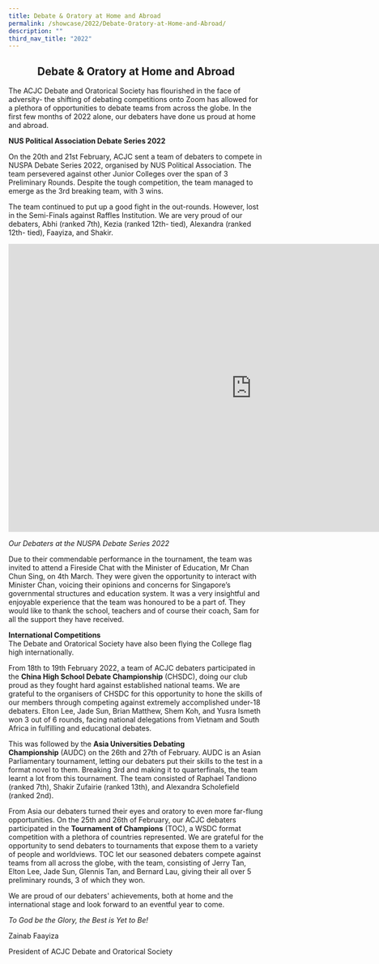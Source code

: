```yaml
---
title: Debate & Oratory at Home and Abroad
permalink: /showcase/2022/Debate-Oratory-at-Home-and-Abroad/
description: ""
third_nav_title: "2022"
---
```

## <center> Debate &amp; Oratory at Home and Abroad </center>

The ACJC Debate and Oratorical Society has flourished in the face of adversity- the shifting of debating competitions onto Zoom has allowed for a plethora of opportunities to debate teams from across the globe. In the first few months of 2022 alone, our debaters have done us proud at home and abroad.

  

**NUS Political Association Debate Series 2022**

On the 20th and 21st February, ACJC sent a team of debaters to compete in NUSPA Debate Series 2022, organised by NUS Political Association.&nbsp;The team persevered against other Junior Colleges over the span of 3 Preliminary Rounds. Despite the tough competition, the team managed to emerge as the 3rd breaking team, with 3 wins.

  

The team continued to put up a good fight in the out-rounds. However, lost in the Semi-Finals against Raffles Institution. We are very proud of our debaters, Abhi (ranked 7th), Kezia (ranked 12th- tied), Alexandra (ranked 12th- tied), Faayiza, and Shakir.

<iframe allowfullscreen="true" height="569" width="960" frameborder="0" src="https://docs.google.com/presentation/d/e/2PACX-1vRQ1y_oo_r5i0vlAkokV6qqA6jKBs58aDU9s-rjyTKy0_bUBnzyv1DOKZkA2tKWKyJtmP-J4GQvBKYH/embed?start=false&amp;loop=false&amp;delayms=3000"></iframe>

_Our Debaters at the NUSPA Debate Series 2022_

Due to their commendable performance in the tournament, the team was invited to attend a Fireside Chat with the Minister of Education, Mr Chan Chun Sing, on 4th March. They were given the opportunity to interact with Minister Chan, voicing their opinions and concerns for Singapore’s governmental structures and education system. It was a very insightful and enjoyable experience that the team was honoured to be a part of. They would like to thank the school, teachers and of course their coach, Sam for all the support they have received.

  

**International Competitions**  <br>
The Debate and Oratorical Society have also been flying the College flag high internationally.  

  

From 18th to 19th February 2022, a team of ACJC debaters participated in the&nbsp;**China High School Debate Championship**&nbsp;(CHSDC), doing our club proud as they fought hard against established national teams. We are grateful to the organisers of CHSDC for this opportunity to hone the skills of our members through competing against extremely accomplished under-18 debaters. Elton Lee, Jade Sun, Brian Matthew, Shem Koh, and Yusra Ismeth won 3 out of 6 rounds, facing national delegations from Vietnam and South Africa in fulfilling and educational debates.

  

This was followed by the&nbsp;**Asia Universities Debating Championship**&nbsp;(AUDC) on the 26th and 27th of February. AUDC is an Asian Parliamentary tournament, letting our debaters put their skills to the test in a format novel to them. Breaking 3rd and making it to quarterfinals, the team learnt a lot from this tournament. The team consisted of Raphael Tandiono (ranked 7th), Shakir Zufairie (ranked 13th), and Alexandra Scholefield (ranked 2nd).  

  

From Asia our debaters turned their eyes and oratory to even more far-flung opportunities. On the 25th and 26th of February, our ACJC debaters participated in the&nbsp;**Tournament of Champions**&nbsp;(TOC), a WSDC format competition with a plethora of countries represented. We are grateful for the opportunity to send debaters to tournaments that expose them to a variety of people and worldviews. TOC let our seasoned debaters compete against teams from all across the globe, with the team, consisting of Jerry Tan, Elton Lee, Jade Sun, Glennis Tan, and Bernard Lau, giving their all over 5 preliminary rounds, 3 of which they won.&nbsp;

  

We are proud of our debaters' achievements, both at home and the international stage and look forward to an eventful year to come.&nbsp;

  

_To God be the Glory, the Best is Yet to Be!_

Zainab Faayiza

President of ACJC Debate and Oratorical Society